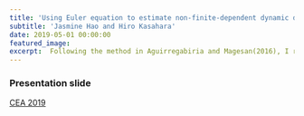 ```yaml
---
title: 'Using Euler equation to estimate non-finite-dependent dynamic discrete choice model with unobserved heterogeneity'
subtitle: 'Jasmine Hao and Hiro Kasahara'
date: 2019-05-01 00:00:00
featured_image:
excerpt:  Following the method in Aguirregabiria and Magesan(2016), I redefine the decision problem for non-finite-dependent models in the probability space and derived the optimal decision rule condition.
---
```


### Presentation slide
[CEA 2019](/files/DDC_CEA2019.pdf)
